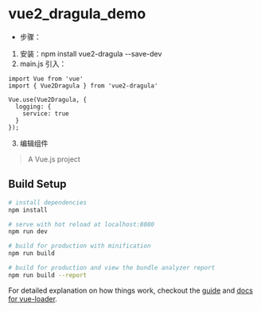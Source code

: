 # vue2_dragula_demo

* 步骤：
1. 安装：npm install vue2-dragula --save-dev
2. main.js 引入：
```
import Vue from 'vue'
import { Vue2Dragula } from 'vue2-dragula'

Vue.use(Vue2Dragula, {
  logging: {
    service: true
  }
});
```
3. 编辑组件

> A Vue.js project

## Build Setup

``` bash
# install dependencies
npm install

# serve with hot reload at localhost:8080
npm run dev

# build for production with minification
npm run build

# build for production and view the bundle analyzer report
npm run build --report
```

For detailed explanation on how things work, checkout the [guide](http://vuejs-templates.github.io/webpack/) and [docs for vue-loader](http://vuejs.github.io/vue-loader).
